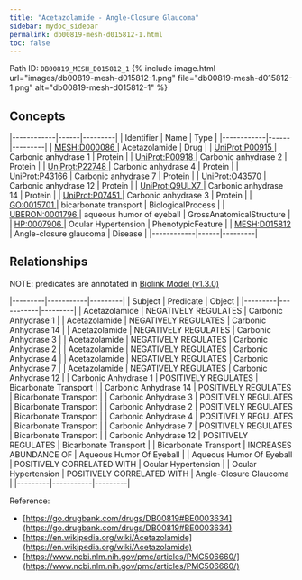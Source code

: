 ```yaml
---
title: "Acetazolamide - Angle-Closure Glaucoma"
sidebar: mydoc_sidebar
permalink: db00819-mesh-d015812-1.html
toc: false 
---
```



Path ID: `DB00819_MESH_D015812_1`
{% include image.html url="images/db00819-mesh-d015812-1.png" file="db00819-mesh-d015812-1.png" alt="db00819-mesh-d015812-1" %}

## Concepts

|------------|------|---------|
| Identifier | Name | Type    |
|------------|------|---------|
| <a href="https://identifiers.org/MESH:D000086">MESH:D000086 </a> | Acetazolamide | Drug |
| <a href="https://identifiers.org/UniProt:P00915">UniProt:P00915 </a> | Carbonic anhydrase 1 | Protein |
| <a href="https://identifiers.org/UniProt:P00918">UniProt:P00918 </a> | Carbonic anhydrase 2 | Protein |
| <a href="https://identifiers.org/UniProt:P22748">UniProt:P22748 </a> | Carbonic anhydrase 4 | Protein |
| <a href="https://identifiers.org/UniProt:P43166">UniProt:P43166 </a> | Carbonic anhydrase 7 | Protein |
| <a href="https://identifiers.org/UniProt:O43570">UniProt:O43570 </a> | Carbonic anhydrase 12 | Protein |
| <a href="https://identifiers.org/UniProt:Q9ULX7">UniProt:Q9ULX7 </a> | Carbonic anhydrase 14 | Protein |
| <a href="https://identifiers.org/UniProt:P07451">UniProt:P07451 </a> | Carbonic anhydrase 3 | Protein |
| <a href="https://identifiers.org/GO:0015701">GO:0015701 </a> | bicarbonate transport | BiologicalProcess |
| <a href="https://identifiers.org/UBERON:0001796">UBERON:0001796 </a> | aqueous humor of eyeball | GrossAnatomicalStructure |
| <a href="https://identifiers.org/HP:0007906">HP:0007906 </a> | Ocular Hypertension | PhenotypicFeature |
| <a href="https://identifiers.org/MESH:D015812">MESH:D015812 </a> | Angle-closure glaucoma | Disease |
|------------|------|---------|

## Relationships


NOTE: predicates are annotated in <a href="https://github.com/biolink/biolink-model/releases/tag/v1.3.0">Biolink Model (v1.3.0)</a>

|---------|-----------|---------|
| Subject | Predicate | Object  |
|---------|-----------|---------|
| Acetazolamide | NEGATIVELY REGULATES | Carbonic Anhydrase 1 |
| Acetazolamide | NEGATIVELY REGULATES | Carbonic Anhydrase 14 |
| Acetazolamide | NEGATIVELY REGULATES | Carbonic Anhydrase 3 |
| Acetazolamide | NEGATIVELY REGULATES | Carbonic Anhydrase 2 |
| Acetazolamide | NEGATIVELY REGULATES | Carbonic Anhydrase 4 |
| Acetazolamide | NEGATIVELY REGULATES | Carbonic Anhydrase 7 |
| Acetazolamide | NEGATIVELY REGULATES | Carbonic Anhydrase 12 |
| Carbonic Anhydrase 1 | POSITIVELY REGULATES | Bicarbonate Transport |
| Carbonic Anhydrase 14 | POSITIVELY REGULATES | Bicarbonate Transport |
| Carbonic Anhydrase 3 | POSITIVELY REGULATES | Bicarbonate Transport |
| Carbonic Anhydrase 2 | POSITIVELY REGULATES | Bicarbonate Transport |
| Carbonic Anhydrase 4 | POSITIVELY REGULATES | Bicarbonate Transport |
| Carbonic Anhydrase 7 | POSITIVELY REGULATES | Bicarbonate Transport |
| Carbonic Anhydrase 12 | POSITIVELY REGULATES | Bicarbonate Transport |
| Bicarbonate Transport | INCREASES ABUNDANCE OF | Aqueous Humor Of Eyeball |
| Aqueous Humor Of Eyeball | POSITIVELY CORRELATED WITH | Ocular Hypertension |
| Ocular Hypertension | POSITIVELY CORRELATED WITH | Angle-Closure Glaucoma |
|---------|-----------|---------|

Reference: 
  - [https://go.drugbank.com/drugs/DB00819#BE0003634](https://go.drugbank.com/drugs/DB00819#BE0003634)
  - [https://en.wikipedia.org/wiki/Acetazolamide](https://en.wikipedia.org/wiki/Acetazolamide)
  - [https://www.ncbi.nlm.nih.gov/pmc/articles/PMC506660/](https://www.ncbi.nlm.nih.gov/pmc/articles/PMC506660/)
